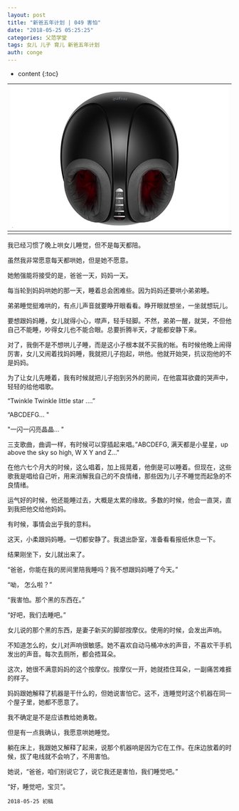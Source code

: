 ```yaml
---
layout: post
title: "新爸五年计划 | 049 害怕"
date: "2018-05-25 05:25:25"
categories: 父范学堂
tags: 女儿 儿子 育儿 新爸五年计划
auth: conge
---
```

* content
{:toc}

|![The Machine](/assets/images/父范学堂/118382-510e75f5800cb4bc.png)|
|:----:|
||


我已经习惯了晚上哄女儿睡觉，但不是每天都陪。

虽然我非常愿意每天都哄她，但是她不愿意。

她勉强能将接受的是，爸爸一天，妈妈一天。

每当轮到妈妈哄她的那一天，睡着总会困难些。因为妈妈还要哄小弟弟睡。

弟弟睡觉挺难哄的，有点儿声音就要睁开眼看看。睁开眼就想坐，一坐就想玩儿。

要想跟妈妈睡，女儿就得小心，噤声，轻手轻脚。不然，弟弟一醒，就哭，不但他自己不能睡，吵得女儿也不能合眼。总要折腾半天，才能都安静下来。

对了，我倒不是不想哄儿子睡，而是这小子根本就不买我的帐。有时候他晚上闹得厉害，女儿又闹着找妈妈睡，我就把儿子抱起，哄他。他就开始哭，抗议抱他的不是妈妈。





为了让女儿先睡着，我有时候就把儿子抱到另外的房间，在他震耳欲聋的哭声中，轻轻的给他唱歌。

“Twinkle Twinkle little star ....”

“ABCDEFG... "

"一闪一闪亮晶晶... "

三支歌曲，曲调一样，有时候可以穿插起来唱。”ABCDEFG, 满天都是小星星，up above the sky so high, W X Y and Z..."

在他六七个月大的时候，这么唱着，加上摇晃着，他倒是可以睡着。但现在，这些歌我是唱给自己听，用来消解我自己的不良情绪，那些因为儿子不睡觉而起急的不良情绪。

运气好的时候，他还能睡过去，大概是太累的缘故。多数的时候，他会一直哭，直到我把他交给他妈妈。

有时候，事情会出乎我的意料。

这天，小柔跟妈妈睡。一切都安静了。我退出卧室，准备看看报纸休息一下。

结果刚坐下，女儿就出来了。

“爸爸，你能在我的房间里陪我睡吗？我不想跟妈妈睡了今天。”

“呦， 怎么啦？”

“我害怕。那个黑的东西在。”

“好吧，我们去睡吧。”

女儿说的那个黑的东西，是妻子新买的脚部按摩仪。使用的时候，会发出声响。

不知道怎么的，女儿对声响很敏感。她不喜欢自动马桶冲水的声音，不喜欢干手机发出的声音。每次去厕所，都会捂耳朵。

这次，她很不满意妈妈的这个按摩仪。按摩仪一开，她就捂住耳朵，一副痛苦难捱的样子。

妈妈跟她解释了机器是干什么的，但她说害怕它。这不，连睡觉时这个机器在同一个屋子里，她都不愿意了。

我不确定是不是应该教给她勇敢。

但是有一点我确认，我愿意哄她睡觉。

躺在床上，我跟她又解释了起来，说那个机器响是因为它在工作。在床边放着的时候，拔了电线就不会响了，不用害怕。

她说，“爸爸，咱们别说它了，说它我还是害怕，我们睡觉吧。”

“好，睡觉吧，宝贝”。

```
2018-05-25 初稿
```
